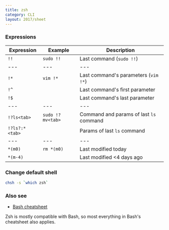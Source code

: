 ```yaml
---
title: zsh
category: CLI
layout: 2017/sheet
---
```


### Expressions

| Expression     | Example          | Description
| ---            | ---              | ---
| `!!`           | `sudo !!`        | Last command (`sudo !!`)
| ---            | ---              | ---
| `!*`           | `vim !*`         | Last command's parameters (`vim !*`)
| `!^`           |                  | Last command's first parameter
| `!$`           |                  | Last command's last parameter
| ---            | ---              | ---
| `!?ls<tab>`    | `sudo !?mv<tab>` | Command and params of last `ls` command
| `!?ls?:*<tab>` |                  | Params of last `ls` command
| ---            | ---              | ---
| `*(m0)`        | `rm *(m0)`       | Last modified today
| `*(m-4)`       |                  | Last modified <4 days ago

### Change default shell

```bash
chsh -s `which zsh`
```

### Also see

- [Bash cheatsheet](./bash)

Zsh is mostly compatible with Bash, so most everything in Bash's cheatsheet also applies.

